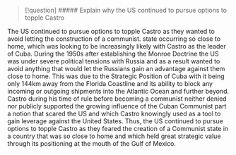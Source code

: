 > [!question] ##### Explain why the US continued to pursue options to topple Castro

The US continued to pursue options to topple Castro as they wanted to avoid letting the construction of a communist. state occurring so close to home, which was looking to be increasingly likely with Castro as the leader of Cuba. During the 1950s after establishing the Monroe Doctrine the US was under severe political tensions with Russia and as a result wanted to avoid anything that would let the Russians gain an advantage against them close to home. This was due to the Strategic Position of Cuba with it being only 144km away from the Florida Coastline and its ability to block any incoming or outgoing shipments into the Atlantic Ocean and further beyond. Castro during his time of rule before becoming a communist neither denied nor publicly supported the growing influence of the Cuban Communist part a notion that scared the US and which Castro knowingly used as a tool to gain leverage against the United States. Thus, the US continued to pursue options to topple Castro as they feared the creation of a Communist state in a country that was so close to home and which held great strategic value through its positioning at the mouth of the Gulf of Mexico. 